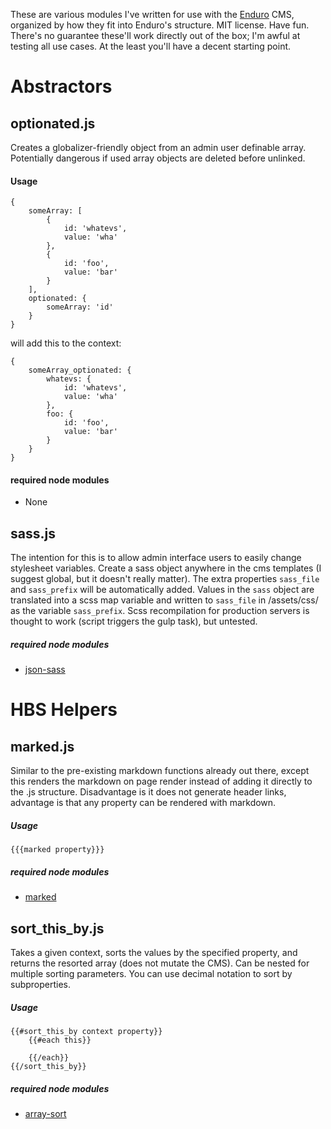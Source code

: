 These are various modules I've written for use with the [Enduro](https://github.com/Gottwik/Enduro) CMS, organized by how they fit into Enduro's structure. MIT license. Have fun. 
There's no guarantee these'll work directly out of the box; I'm awful at testing all use cases. At the least you'll have a decent starting point.

# Abstractors

## optionated.js
Creates a globalizer-friendly object from an admin user definable array. Potentially dangerous if used array objects are deleted before unlinked.
#### Usage
```
{
	someArray: [
		{
			id: 'whatevs',
			value: 'wha'
		},
		{
			id: 'foo',
			value: 'bar'
		}
	],
	optionated: {
		someArray: 'id'
	}
}
```
will add this to the context:
```
{
	someArray_optionated: {
		whatevs: {
			id: 'whatevs',
			value: 'wha'
		},
		foo: {
			id: 'foo',
			value: 'bar'
		}
	}
}
```
#### required node modules
* None

## sass.js
The intention for this is to allow admin interface users to easily change stylesheet variables.
Create a sass object anywhere in the cms templates (I suggest global, but it doesn't really matter). The extra properties `sass_file` and `sass_prefix` will be automatically added. Values in the `sass` object are translated into a scss map variable and written to `sass_file` in /assets/css/ as the variable `sass_prefix`. 
Scss recompilation for production servers is thought to work (script triggers the gulp task), but untested.
##### required node modules
* [json-sass](https://www.npmjs.com/package/json-sass)

# HBS Helpers

## marked.js
Similar to the pre-existing markdown functions already out there, except this renders the markdown on page render instead of adding it directly to the .js structure. Disadvantage is it does not generate header links, advantage is that any property can be rendered with markdown.
##### Usage
```
{{{marked property}}}
```
##### required node modules
* [marked](https://www.npmjs.com/package/marked)

## sort_this_by.js
Takes a given context, sorts the values by the specified property, and returns the resorted array (does not mutate the CMS).
Can be nested for multiple sorting parameters. You can use decimal notation to sort by subproperties.
##### Usage
```
{{#sort_this_by context property}}
    {{#each this}}

    {{/each}}
{{/sort_this_by}}
```
##### required node modules
* [array-sort](https://www.npmjs.com/package/array-sort)